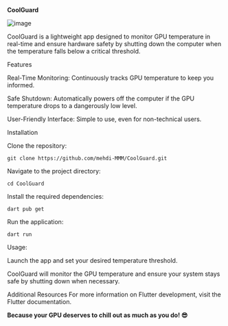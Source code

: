 **CoolGuard**


![image](https://github.com/user-attachments/assets/026b34f0-3762-4695-9286-ab6f31eaa396)


CoolGuard is a lightweight app designed to monitor GPU temperature in real-time and ensure hardware safety by shutting down the computer when the temperature falls below a critical threshold.

Features

Real-Time Monitoring:
Continuously tracks GPU temperature to keep you informed.

Safe Shutdown:
Automatically powers off the computer if the GPU temperature drops to a dangerously low level.

User-Friendly Interface: Simple to use, even for non-technical users.

Installation

Clone the repository:


`git clone https://github.com/mehdi-MMM/CoolGuard.git`


Navigate to the project directory:

`cd CoolGuard`

Install the required dependencies:

`dart pub get`


Run the application:

`dart run`


Usage:

Launch the app and set your desired temperature threshold.

CoolGuard will monitor the GPU temperature and ensure your system stays safe by shutting down when necessary.

Additional Resources
For more information on Flutter development, visit the Flutter documentation.

**Because your GPU deserves to chill out as much as you do! 😎**

